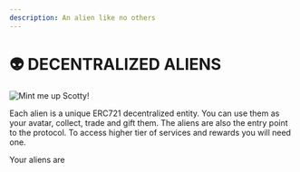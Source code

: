 ```yaml
---
description: An alien like no others
---
```


# 👽 DECENTRALIZED ALIENS

![Mint me up Scotty!](.gitbook/assets/AdobeStock\_223185947.jpeg)

Each alien is a unique ERC721 decentralized entity. You can use them as your avatar, collect, trade and gift them. The aliens are also the entry point to the protocol. To access higher tier of services and rewards you will need one.

Your aliens are&#x20;
